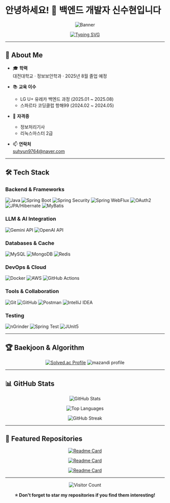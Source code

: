 # 안녕하세요! 👋 백엔드 개발자 **신수현**입니다

<div align="center">
  
<!-- 다크 배너 헤더 -->
![Banner](https://capsule-render.vercel.app/api?type=rect&color=0:0D1117,100:2D333B&height=100&section=header&text=Welcome%20to%20My%20GitHub!&fontSize=36&fontColor=E6EDF3)

<!-- 네온 에메랄드 타이핑 효과 -->
[![Typing SVG](https://readme-typing-svg.demolab.com?font=Fira+Code&size=28&pause=1000&color=10B981&center=true&vCenter=true&width=600&lines=Backend+Developer;Java+%7C+Spring+Boot;Problem+Solver)](https://git.io/typing-svg)

</div>

---

## 🚀 About Me

- 🎓 **학력**  
  대전대학교 · 정보보안학과 · 2025년 8월 졸업 예정  

- 📚 **교육 이수**  
  - LG U+ 유레카 백엔드 과정 (2025.01 ~ 2025.08)  
  - 스파르타 코딩클럽 항해99 (2024.02 ~ 2024.05)  

- 🏅 **자격증**  
  - 정보처리기사  
  - 리눅스마스터 2급  

- 📫 **연락처**  
  suhyun9764@naver.com

---

## 🛠️ Tech Stack

### Backend & Frameworks
![Java](https://img.shields.io/badge/Java-0D1117?style=for-the-badge&logo=java&logoColor=10B981)
![Spring Boot](https://img.shields.io/badge/Spring%20Boot-0D1117?style=for-the-badge&logo=springboot&logoColor=10B981)
![Spring Security](https://img.shields.io/badge/Spring%20Security-0D1117?style=for-the-badge&logo=springsecurity&logoColor=10B981)
![Spring WebFlux](https://img.shields.io/badge/Spring%20WebFlux-0D1117?style=for-the-badge&logo=spring&logoColor=10B981)
![OAuth2](https://img.shields.io/badge/OAuth2-0D1117?style=for-the-badge&logo=oauth&logoColor=10B981)
![JPA/Hibernate](https://img.shields.io/badge/JPA%2FHibernate-0D1117?style=for-the-badge&logo=hibernate&logoColor=10B981)
![MyBatis](https://img.shields.io/badge/MyBatis-0D1117?style=for-the-badge&logoColor=10B981)

### LLM & AI Integration
![Gemini API](https://img.shields.io/badge/Gemini%20API-0D1117?style=for-the-badge&logo=google&logoColor=10B981)
![OpenAI API](https://img.shields.io/badge/OpenAI%20API-0D1117?style=for-the-badge&logo=openai&logoColor=10B981)

### Databases & Cache
![MySQL](https://img.shields.io/badge/MySQL-0D1117?style=for-the-badge&logo=mysql&logoColor=10B981)
![MongoDB](https://img.shields.io/badge/MongoDB-0D1117?style=for-the-badge&logo=mongodb&logoColor=10B981)
![Redis](https://img.shields.io/badge/Redis-0D1117?style=for-the-badge&logo=redis&logoColor=10B981)

### DevOps & Cloud
![Docker](https://img.shields.io/badge/Docker-0D1117?style=for-the-badge&logo=docker&logoColor=10B981)
![AWS](https://img.shields.io/badge/AWS-0D1117?style=for-the-badge&logo=amazon-aws&logoColor=10B981)
![GitHub Actions](https://img.shields.io/badge/GitHub%20Actions-0D1117?style=for-the-badge&logo=githubactions&logoColor=10B981)

### Tools & Collaboration
![Git](https://img.shields.io/badge/Git-0D1117?style=for-the-badge&logo=git&logoColor=10B981)
![GitHub](https://img.shields.io/badge/GitHub-0D1117?style=for-the-badge&logo=github&logoColor=10B981)
![Postman](https://img.shields.io/badge/Postman-0D1117?style=for-the-badge&logo=postman&logoColor=10B981)
![IntelliJ IDEA](https://img.shields.io/badge/IntelliJ%20IDEA-0D1117?style=for-the-badge&logo=intellijidea&logoColor=10B981)

### Testing
![nGrinder](https://img.shields.io/badge/nGrinder-0D1117?style=for-the-badge&logoColor=10B981)
![Spring Test](https://img.shields.io/badge/Spring%20Test-0D1117?style=for-the-badge&logo=spring&logoColor=10B981)
![JUnit5](https://img.shields.io/badge/JUnit5-0D1117?style=for-the-badge&logo=junit5&logoColor=10B981)

---

## 🏆 Baekjoon & Algorithm

<div align="center">
  
[![Solved.ac Profile](http://mazassumnida.wtf/api/v2/generate_badge?boj=suhyun9764)](https://solved.ac/suhyun9764/)
![mazandi profile](http://mazandi.herokuapp.com/api?handle=suhyun9764&theme=warm)

</div>

---

## 📊 GitHub Stats

<div align="center">

![GitHub Stats](https://github-readme-stats.vercel.app/api?username=suhyun9764&show_icons=true&theme=dark&hide_border=true&bg_color=0D1117&icon_color=10B981&text_color=C9D1D9&title_color=10B981)

![Top Languages](https://github-readme-stats.vercel.app/api/top-langs/?username=suhyun9764&layout=compact&theme=dark&hide_border=true&bg_color=0D1117&text_color=C9D1D9&title_color=10B981)

![GitHub Streak](https://github-readme-streak-stats.herokuapp.com/?user=suhyun9764&theme=dark&hide_border=true&background=0D1117&stroke=10B981&ring=10B981&fire=10B981&currStreakLabel=10B981&sideLabels=C9D1D9&currStreakNum=10B981&sideNums=C9D1D9)

</div>

---

## 🌟 Featured Repositories

<div align="center">

[![Readme Card](https://github-readme-stats.vercel.app/api/pin/?username=JSeungBeom&repo=utong_backend&theme=dark&hide_border=true&bg_color=0D1117&text_color=C9D1D9&title_color=10B981)](https://github.com/JSeungBeom/utong_backend)

[![Readme Card](https://github-readme-stats.vercel.app/api/pin/?username=JSeungBeom&repo=utong_scheduler&theme=dark&hide_border=true&bg_color=0D1117&text_color=C9D1D9&title_color=10B981)](https://github.com/JSeungBeom/utong_scheduler)

[![Readme Card](https://github-readme-stats.vercel.app/api/pin/?username=JSeungBeom&repo=planit&theme=dark&hide_border=true&bg_color=0D1117&text_color=C9D1D9&title_color=10B981)](https://github.com/JSeungBeom/planit)

</div>

---

<div align="center">

![Visitor Count](https://komarev.com/ghpvc/?username=JSeungBeom&color=10B981&style=for-the-badge)

**⭐️ Don't forget to star my repositories if you find them interesting!**


</div>
